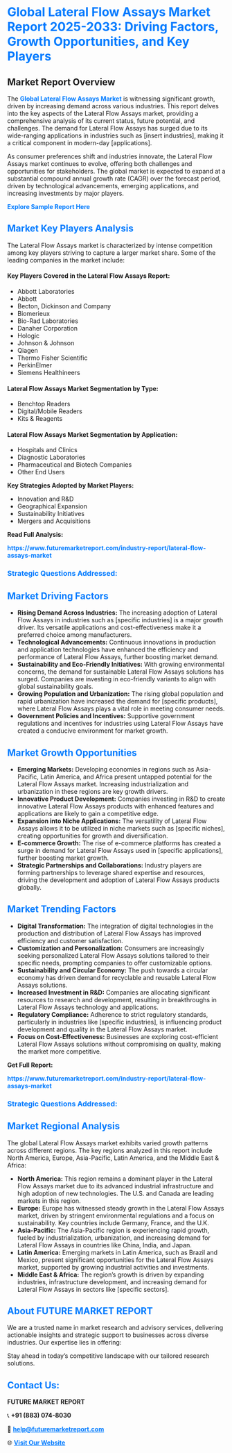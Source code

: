 <h1 style="color: #007BFF;">Global Lateral Flow Assays Market Report 2025-2033: Driving Factors, Growth Opportunities, and Key Players</h1>

<section id="overview">
<h2>Market Report Overview</h2>
<p>The <a href="https://www.futuremarketreport.com/industry-report/lateral-flow-assays-market" style="color: #007BFF; text-decoration: none;"><strong>Global Lateral Flow Assays Market</strong></a> is witnessing significant growth, driven by increasing demand across various industries. This report delves into the key aspects of the Lateral Flow Assays market, providing a comprehensive analysis of its current status, future potential, and challenges. The demand for Lateral Flow Assays has surged due to its wide-ranging applications in industries such as [insert industries], making it a critical component in modern-day [applications].</p>
<p>As consumer preferences shift and industries innovate, the Lateral Flow Assays market continues to evolve, offering both challenges and opportunities for stakeholders. The global market is expected to expand at a substantial compound annual growth rate (CAGR) over the forecast period, driven by technological advancements, emerging applications, and increasing investments by major players.</p>
</section>

<section id="overview">
<p><a href="https://www.futuremarketreport.com/request-sample/reportId=46678" style="color: #007BFF; text-decoration: none;"><strong>Explore Sample Report Here</strong></a></p>
</section>

<section id="key-players">
<h2 style="color: #007BFF;">Market Key Players Analysis</h2>
<p>The Lateral Flow Assays market is characterized by intense competition among key players striving to capture a larger market share. Some of the leading companies in the market include:</p>
<h4>Key Players Covered in the Lateral Flow Assays Report:</h4>
<ul><li>Abbott Laboratories</li><li>Abbott</li><li>Becton, Dickinson and Company</li><li>Biomerieux</li><li>Bio-Rad Laboratories</li><li>Danaher Corporation</li><li>Hologic</li><li>Johnson &amp; Johnson</li><li>Qiagen</li><li>Thermo Fisher Scientific</li><li>PerkinElmer</li><li>Siemens Healthineers</li></ul>
<h4>Lateral Flow Assays Market Segmentation by Type:</h4>
<ul><li>Benchtop Readers</li><li>Digital/Mobile Readers</li><li>Kits &amp; Reagents</li></ul>

<h4>Lateral Flow Assays Market Segmentation by Application:</h4>
<ul><li>Hospitals and Clinics</li><li>Diagnostic Laboratories</li><li>Pharmaceutical and Biotech Companies</li><li>Other End Users</li></ul>
<p><strong>Key Strategies Adopted by Market Players:</strong></p>
<ul>
<li>Innovation and R&D</li>
<li>Geographical Expansion</li>
<li>Sustainability Initiatives</li>
<li>Mergers and Acquisitions</li>
</ul>
</section>

<section>
<p><strong>Read Full Analysis: </strong></p><a href="https://www.futuremarketreport.com/industry-report/lateral-flow-assays-market" style="color: #007BFF; text-decoration: none;"><strong>https://www.futuremarketreport.com/industry-report/lateral-flow-assays-market</strong></a>
<h3 style="color: #007BFF;">Strategic Questions Addressed:</h3>
</section>

<section id="driving-factors">
<h2 style="color: #007BFF;">Market Driving Factors</h2>
<ul>
<li><strong>Rising Demand Across Industries:</strong> The increasing adoption of Lateral Flow Assays in industries such as [specific industries] is a major growth driver. Its versatile applications and cost-effectiveness make it a preferred choice among manufacturers.</li>
<li><strong>Technological Advancements:</strong> Continuous innovations in production and application technologies have enhanced the efficiency and performance of Lateral Flow Assays, further boosting market demand.</li>
<li><strong>Sustainability and Eco-Friendly Initiatives:</strong> With growing environmental concerns, the demand for sustainable Lateral Flow Assays solutions has surged. Companies are investing in eco-friendly variants to align with global sustainability goals.</li>
<li><strong>Growing Population and Urbanization:</strong> The rising global population and rapid urbanization have increased the demand for [specific products], where Lateral Flow Assays plays a vital role in meeting consumer needs.</li>
<li><strong>Government Policies and Incentives:</strong> Supportive government regulations and incentives for industries using Lateral Flow Assays have created a conducive environment for market growth.</li>
</ul>
</section>

<section id="growth-opportunities">
<h2 style="color: #007BFF;">Market Growth Opportunities</h2>
<ul>
<li><strong>Emerging Markets:</strong> Developing economies in regions such as Asia-Pacific, Latin America, and Africa present untapped potential for the Lateral Flow Assays market. Increasing industrialization and urbanization in these regions are key growth drivers.</li>
<li><strong>Innovative Product Development:</strong> Companies investing in R&D to create innovative Lateral Flow Assays products with enhanced features and applications are likely to gain a competitive edge.</li>
<li><strong>Expansion into Niche Applications:</strong> The versatility of Lateral Flow Assays allows it to be utilized in niche markets such as [specific niches], creating opportunities for growth and diversification.</li>
<li><strong>E-commerce Growth:</strong> The rise of e-commerce platforms has created a surge in demand for Lateral Flow Assays used in [specific applications], further boosting market growth.</li>
<li><strong>Strategic Partnerships and Collaborations:</strong> Industry players are forming partnerships to leverage shared expertise and resources, driving the development and adoption of Lateral Flow Assays products globally.</li>
</ul>
</section>

<section id="trending-factors">
<h2 style="color: #007BFF;">Market Trending Factors</h2>
<ul>
<li><strong>Digital Transformation:</strong> The integration of digital technologies in the production and distribution of Lateral Flow Assays has improved efficiency and customer satisfaction.</li>
<li><strong>Customization and Personalization:</strong> Consumers are increasingly seeking personalized Lateral Flow Assays solutions tailored to their specific needs, prompting companies to offer customizable options.</li>
<li><strong>Sustainability and Circular Economy:</strong> The push towards a circular economy has driven demand for recyclable and reusable Lateral Flow Assays solutions.</li>
<li><strong>Increased Investment in R&D:</strong> Companies are allocating significant resources to research and development, resulting in breakthroughs in Lateral Flow Assays technology and applications.</li>
<li><strong>Regulatory Compliance:</strong> Adherence to strict regulatory standards, particularly in industries like [specific industries], is influencing product development and quality in the Lateral Flow Assays market.</li>
<li><strong>Focus on Cost-Effectiveness:</strong> Businesses are exploring cost-efficient Lateral Flow Assays solutions without compromising on quality, making the market more competitive.</li>
</ul>
</section>

<section>
<p><strong>Get Full Report: </strong></p><a href="https://www.futuremarketreport.com/industry-report/lateral-flow-assays-market" style="color: #007BFF; text-decoration: none;"><strong>https://www.futuremarketreport.com/industry-report/lateral-flow-assays-market</strong></a>
<h3 style="color: #007BFF;">Strategic Questions Addressed:</h3>
</section>


<section id="regional-analysis">
<h2 style="color: #007BFF;">Market Regional Analysis</h2>
<p>The global Lateral Flow Assays market exhibits varied growth patterns across different regions. The key regions analyzed in this report include North America, Europe, Asia-Pacific, Latin America, and the Middle East & Africa:</p>
<ul>
<li><strong>North America:</strong> This region remains a dominant player in the Lateral Flow Assays market due to its advanced industrial infrastructure and high adoption of new technologies. The U.S. and Canada are leading markets in this region.</li>
<li><strong>Europe:</strong> Europe has witnessed steady growth in the Lateral Flow Assays market, driven by stringent environmental regulations and a focus on sustainability. Key countries include Germany, France, and the U.K.</li>
<li><strong>Asia-Pacific:</strong> The Asia-Pacific region is experiencing rapid growth, fueled by industrialization, urbanization, and increasing demand for Lateral Flow Assays in countries like China, India, and Japan.</li>
<li><strong>Latin America:</strong> Emerging markets in Latin America, such as Brazil and Mexico, present significant opportunities for the Lateral Flow Assays market, supported by growing industrial activities and investments.</li>
<li><strong>Middle East & Africa:</strong> The region’s growth is driven by expanding industries, infrastructure development, and increasing demand for Lateral Flow Assays in sectors like [specific sectors].</li>
</ul>
</section>

<footer>
<h2 style="color: #007BFF;">About FUTURE MARKET REPORT</h2>
<p>We are a trusted name in market research and advisory services, delivering actionable insights and strategic support to businesses across diverse industries. Our expertise lies in offering:</p>

<p>Stay ahead in today’s competitive landscape with our tailored research solutions.</p>

<h2 style="color: #007BFF;">Contact Us:</h2>
<p><strong>FUTURE MARKET REPORT</strong></p>
<p>📞 <strong>+91 (883) 074-8030</strong></p>
<p>📧 <strong><a href="mailto:help@futuremarketreport.com" style="color: #007BFF;">help@futuremarketreport.com</a></strong></p>
<p>🌐 <strong><a href="https://www.futuremarketreport.com/" style="color: #007BFF;">Visit Our Website</a></strong></p>
</footer>
